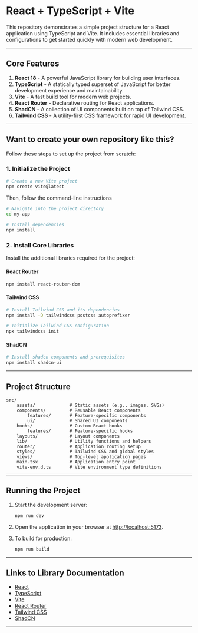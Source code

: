 # React + TypeScript + Vite

This repository demonstrates a simple project structure for a React application using TypeScript and Vite. It includes essential libraries and configurations to get started quickly with modern web development.

---

## Core Features

1. **React 18** - A powerful JavaScript library for building user interfaces.
2. **TypeScript** - A statically typed superset of JavaScript for better development experience and maintainability.
3. **Vite** - A fast build tool for modern web projects.
4. **React Router** - Declarative routing for React applications.
5. **ShadCN** - A collection of UI components built on top of Tailwind CSS.
6. **Tailwind CSS** - A utility-first CSS framework for rapid UI development.

---

## Want to create your own repository like this?

Follow these steps to set up the project from scratch:

### 1. Initialize the Project

```bash
# Create a new Vite project
npm create vite@latest
```

Then, follow the command-line instructions

```bash
# Navigate into the project directory
cd my-app

# Install dependencies
npm install
```

### 2. Install Core Libraries

Install the additional libraries required for the project:

#### React Router

```bash
npm install react-router-dom
```

#### Tailwind CSS

```bash
# Install Tailwind CSS and its dependencies
npm install -D tailwindcss postcss autoprefixer

# Initialize Tailwind CSS configuration
npx tailwindcss init
```

#### ShadCN

```bash
# Install shadcn components and prerequisites
npm install shadcn-ui
```

---

## Project Structure

```
src/
    assets/             # Static assets (e.g., images, SVGs)
    components/         # Reusable React components
        features/       # Feature-specific components
        ui/             # Shared UI components
    hooks/              # Custom React hooks
        features/       # Feature-specific hooks
    layouts/            # Layout components
    lib/                # Utility functions and helpers
    router/             # Application routing setup
    styles/             # Tailwind CSS and global styles
    views/              # Top-level application pages
    main.tsx            # Application entry point
    vite-env.d.ts       # Vite environment type definitions
```

---

## Running the Project

1. Start the development server:

   ```bash
   npm run dev
   ```

2. Open the application in your browser at [http://localhost:5173](http://localhost:5173).

3. To build for production:
   ```bash
   npm run build
   ```

---

## Links to Library Documentation

- [React](https://react.dev/)
- [TypeScript](https://www.typescriptlang.org/)
- [Vite](https://vitejs.dev/)
- [React Router](https://reactrouter.com/)
- [Tailwind CSS](https://tailwindcss.com/)
- [ShadCN](https://shadcn.dev/)

---
